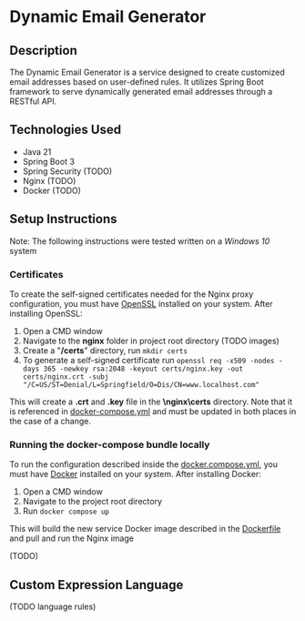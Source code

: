 # Dynamic Email Generator

## Description
The Dynamic Email Generator is a service designed to create customized email addresses based on user-defined rules. It utilizes Spring Boot framework to serve dynamically generated email addresses through a RESTful API.

## Technologies Used
- Java 21
- Spring Boot 3
- Spring Security (TODO)
- Nginx (TODO)
- Docker (TODO)

## Setup Instructions
Note: The following instructions were tested written on a _Windows 10_ system

### Certificates
To create the self-signed certificates needed for the Nginx proxy configuration, you must have [OpenSSL](https://github.com/openssl/openssl) installed on your system.
After installing OpenSSL:
1. Open a CMD window
2. Navigate to the **nginx** folder in project root directory (TODO images)
3. Create a "**/certs**" directory, run ```mkdir certs```
4. To generate a self-signed certificate run ```openssl req -x509 -nodes -days 365 -newkey rsa:2048 -keyout certs/nginx.key -out certs/nginx.crt -subj "/C=US/ST=Denial/L=Springfield/O=Dis/CN=www.localhost.com"```

This will create a **.crt** and **.key** file in the **\nginx\certs** directory. Note that it is referenced in [docker-compose.yml]() and must be updated in both places in the case of a change.

### Running the docker-compose bundle locally
To run the configuration described inside the [docker.compose.yml](), you must have [Docker](https://docs.docker.com/engine/install/) installed on your system.
After installing Docker:
1. Open a CMD window
2. Navigate to the project root directory
3. Run ```docker compose up```

This will build the new service Docker image described in the [Dockerfile]() and pull and run the Nginx image

(TODO)
## Custom Expression Language
(TODO language rules)
